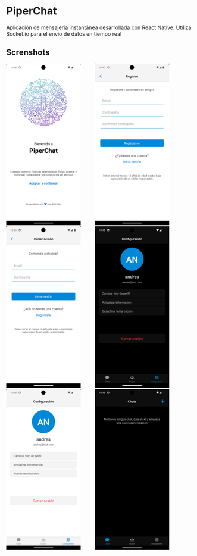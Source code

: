 # PiperChat

Aplicación de mensajería instantánea desarrollada con React Native. Utiliza Socket.io para el envio de datos en tiempo real

## Screnshots
<div>
  <img src="https://raw.githubusercontent.com/frezdev/piper-chat-client/main/demo/Screenshot_1707664587.png" width="200px"/>
  <img width="30"/>
  <img src="https://raw.githubusercontent.com/frezdev/piper-chat-client/main/demo/Screenshot_1707666009.png" width="200px"/>
  <img src="https://raw.githubusercontent.com/frezdev/piper-chat-client/main/demo/Screenshot_1707665997.png" width="200px"/>
  <img width="30"/>
  <!--da sd-->
  <img src="https://raw.githubusercontent.com/frezdev/piper-chat-client/main/demo/Screenshot_1707664541.png" width="200px"/>
  <img src="https://raw.githubusercontent.com/frezdev/piper-chat-client/main/demo/Screenshot_1707664550.png" width="200px"/>
  <img width="30"/>
  <img src="https://raw.githubusercontent.com/frezdev/piper-chat-client/main/demo/Screenshot_1707664562.png" width="200px"/>
  <img width="30"/>
</div>
